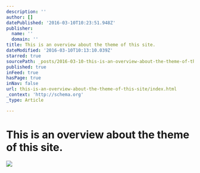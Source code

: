 ```yaml
---
description: ''
author: []
datePublished: '2016-03-10T10:23:51.948Z'
publisher:
  name: ''
  domain: ''
title: This is an overview about the theme of this site.
dateModified: '2016-03-10T10:13:10.039Z'
starred: true
sourcePath: _posts/2016-03-10-this-is-an-overview-about-the-theme-of-this-site.md
published: true
inFeed: true
hasPage: true
inNav: false
url: this-is-an-overview-about-the-theme-of-this-site/index.html
_context: 'http://schema.org'
_type: Article

---
```

# This is an overview about the theme of this site.
![](https://the-grid-user-content.s3-us-west-2.amazonaws.com/79761e92-0b0b-4622-a104-ed81c63f2646.png)